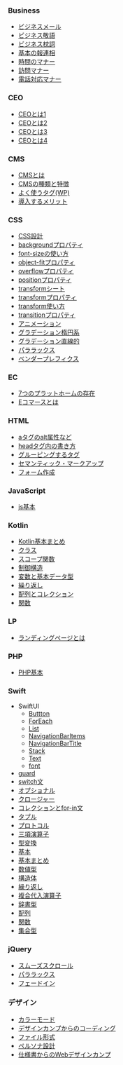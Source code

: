 ### Business
- [ビジネスメール](https://github.com/B0elena/TIL/blob/main/Business/%E3%83%93%E3%82%B8%E3%83%8D%E3%82%B9%E3%83%A1%E3%83%BC%E3%83%AB.md)
- [ビジネス敬語](https://github.com/B0elena/TIL/blob/main/Business/%E3%83%93%E3%82%B8%E3%83%8D%E3%82%B9%E6%95%AC%E8%AA%9E.md)
- [ビジネス枕詞](https://github.com/B0elena/TIL/blob/main/Business/%E3%83%93%E3%82%B8%E3%83%8D%E3%82%B9%E6%9E%95%E8%A9%9E.md)
- [基本の報連相](https://github.com/B0elena/TIL/blob/main/Business/%E5%9F%BA%E6%9C%AC%E3%81%AE%E5%A0%B1%E9%80%A3%E7%9B%B8.md)
- [時間のマナー](https://github.com/B0elena/TIL/blob/main/Business/%E6%99%82%E9%96%93%E3%81%AE%E3%83%9E%E3%83%8A%E3%83%BC.md)
- [訪問マナー](https://github.com/B0elena/TIL/blob/main/Business/%E8%A8%AA%E5%95%8F%E3%83%9E%E3%83%8A%E3%83%BC.md)
- [電話対応マナー](https://github.com/B0elena/TIL/blob/main/Business/%E9%9B%BB%E8%A9%B1%E5%AF%BE%E5%BF%9C%E3%83%9E%E3%83%8A%E3%83%BC.md)
### CEO
- [CEOとは1](https://github.com/B0elena/TIL/blob/main/CEO/CEO%E3%81%A8%E3%81%AF1.md)
- [CEOとは2](https://github.com/B0elena/TIL/blob/main/CEO/CEO%E3%81%A8%E3%81%AF2.md)
- [CEOとは3](https://github.com/B0elena/TIL/blob/main/CEO/CEO%E3%81%A8%E3%81%AF3.md)
- [CEOとは4](https://github.com/B0elena/TIL/blob/main/CEO/CEO%E3%81%A8%E3%81%AF4.md)
### CMS
- [CMSとは](https://github.com/B0elena/TIL/blob/main/CMS/CMS%E3%81%A8%E3%81%AF.md)
- [CMSの種類と特徴](https://github.com/B0elena/TIL/blob/main/CMS/CMS%E3%81%AE%E7%A8%AE%E9%A1%9E%E3%81%A8%E7%89%B9%E5%BE%B4.md)
- [よく使うタグ(WP)](https://github.com/B0elena/TIL/blob/main/CMS/%E3%82%88%E3%81%8F%E4%BD%BF%E3%81%86%E3%82%BF%E3%82%B0(WP).md)
- [導入するメリット](https://github.com/B0elena/TIL/blob/main/CMS/%E5%B0%8E%E5%85%A5%E3%81%99%E3%82%8B%E3%83%A1%E3%83%AA%E3%83%83%E3%83%88.md)

### CSS
- [CSS設計](https://github.com/B0elena/TIL/blob/main/CSS/CSS%E8%A8%AD%E8%A8%88.md)
- [backgroundプロパティ](https://github.com/B0elena/TIL/blob/main/CSS/background%E3%83%97%E3%83%AD%E3%83%91%E3%83%86%E3%82%A3.md)
- [font-sizeの使い方](https://github.com/B0elena/TIL/blob/main/CSS/font-size%E3%81%AE%E4%BD%BF%E3%81%84%E6%96%B9.md)
- [object-fitプロパティ](https://github.com/B0elena/TIL/blob/main/CSS/object-fit%E3%83%97%E3%83%AD%E3%83%91%E3%83%86%E3%82%A3.md)
- [overflowプロパティ](https://github.com/B0elena/TIL/blob/main/CSS/overflow%E3%83%97%E3%83%AD%E3%83%91%E3%83%86%E3%82%A3.md)
- [positionプロパティ](https://github.com/B0elena/TIL/blob/main/CSS/position%E3%83%97%E3%83%AD%E3%83%91%E3%83%86%E3%82%A3.md)
- [transformシート](https://github.com/B0elena/TIL/blob/main/CSS/transform%E3%82%B7%E3%83%BC%E3%83%88.md)
- [transformプロパティ](https://github.com/B0elena/TIL/blob/main/CSS/transform%E3%83%97%E3%83%AD%E3%83%91%E3%83%86%E3%82%A3.md)
- [transform使い方](https://github.com/B0elena/TIL/blob/main/CSS/transform%E4%BD%BF%E3%81%84%E6%96%B9.md)
- [transitionプロパティ](https://github.com/B0elena/TIL/blob/main/CSS/transition%E3%83%97%E3%83%AD%E3%83%91%E3%83%86%E3%82%A3.md)
- [アニメーション](https://github.com/B0elena/TIL/blob/main/CSS/%E3%82%A2%E3%83%8B%E3%83%A1%E3%83%BC%E3%82%B7%E3%83%A7%E3%83%B3.md)
- [グラデーション楕円系](https://github.com/B0elena/TIL/blob/main/CSS/%E3%82%B0%E3%83%A9%E3%83%87%E3%83%BC%E3%82%B7%E3%83%A7%E3%83%B3%E6%A5%95%E5%86%86%E7%B3%BB.md)
- [グラデーション直線的](https://github.com/B0elena/TIL/blob/main/CSS/%E3%82%B0%E3%83%A9%E3%83%87%E3%83%BC%E3%82%B7%E3%83%A7%E3%83%B3%E7%9B%B4%E7%B7%9A%E7%9A%84.md)
- [パララックス](https://github.com/B0elena/TIL/blob/main/CSS/%E3%83%91%E3%83%A9%E3%83%A9%E3%83%83%E3%82%AF%E3%82%B9.md)
- [ベンダープレフィクス](https://github.com/B0elena/TIL/blob/main/CSS/%E3%83%99%E3%83%B3%E3%83%80%E3%83%BC%E3%83%97%E3%83%AC%E3%83%95%E3%82%A3%E3%82%AF%E3%82%B9.md)

### EC
- [7つのプラットホームの存在](https://github.com/B0elena/TIL/blob/main/EC/7%E3%81%A4%E3%81%AE%E3%83%97%E3%83%A9%E3%83%83%E3%83%88%E3%83%9B%E3%83%BC%E3%83%A0%E3%81%AE%E5%AD%98%E5%9C%A8.md)
- [Eコマースとは](https://github.com/B0elena/TIL/blob/main/EC/e%E3%82%B3%E3%83%9E%E3%83%BC%E3%82%B9%E3%81%A8%E3%81%AF.md)

### HTML
- [aタグのalt属性など](https://github.com/B0elena/TIL/blob/main/HTML/a%E3%82%BF%E3%82%B0%E3%81%AEalt%E5%B1%9E%E6%80%A7%E3%81%AA%E3%81%A9.md)
- [headタグ内の書き方](https://github.com/B0elena/TIL/blob/main/HTML/head%E3%82%BF%E3%82%B0%E5%86%85%E3%81%AE%E6%9B%B8%E3%81%8D%E6%96%B9.md)
- [グルーピングするタグ](https://github.com/B0elena/TIL/blob/main/HTML/%E3%82%B0%E3%83%AB%E3%83%BC%E3%83%94%E3%83%B3%E3%82%B0%E3%81%99%E3%82%8B%E3%82%BF%E3%82%B0.md)
- [セマンティック・マークアップ](https://github.com/B0elena/TIL/blob/main/HTML/%E3%82%BB%E3%83%9E%E3%83%B3%E3%83%86%E3%82%A3%E3%83%83%E3%82%AF%E3%83%BB%E3%83%9E%E3%83%BC%E3%82%AF%E3%82%A2%E3%83%83%E3%83%97.md)
- [フォーム作成](https://github.com/B0elena/TIL/blob/main/HTML/%E3%83%95%E3%82%A9%E3%83%BC%E3%83%A0%E4%BD%9C%E6%88%90.md)

### JavaScript
- [js基本](https://github.com/B0elena/TIL/blob/main/JavaScript/js%E5%9F%BA%E6%9C%AC.md)

### Kotlin
- [Kotlin基本まとめ](https://github.com/B0elena/TIL/blob/main/Kotlin/Kotlin%E5%9F%BA%E6%9C%AC%E3%81%BE%E3%81%A8%E3%82%81.md)
- [クラス](https://github.com/B0elena/TIL/blob/main/Kotlin/%E3%82%AF%E3%83%A9%E3%82%B9.md)
- [スコープ関数](https://github.com/B0elena/TIL/blob/main/Kotlin/%E3%82%B9%E3%82%B3%E3%83%BC%E3%83%97%E9%96%A2%E6%95%B0.md)
- [制御構造](https://github.com/B0elena/TIL/blob/main/Kotlin/%E5%88%B6%E5%BE%A1%E6%A7%8B%E9%80%A0.md)
- [変数と基本データ型](https://github.com/B0elena/TIL/blob/main/Kotlin/%E5%A4%89%E6%95%B0%E3%81%A8%E5%9F%BA%E6%9C%AC%E3%83%87%E3%83%BC%E3%82%BF.md)
- [繰り返し](https://github.com/B0elena/TIL/blob/main/Kotlin/%E7%B9%B0%E3%82%8A%E8%BF%94%E3%81%97.md)
- [配列とコレクション](https://github.com/B0elena/TIL/blob/main/Kotlin/%E9%85%8D%E5%88%97%E3%81%A8%E3%82%B3%E3%83%AC%E3%82%AF%E3%82%B7%E3%83%A7%E3%83%B3.md)
- [関数](https://github.com/B0elena/TIL/blob/main/Kotlin/%E9%96%A2%E6%95%B0.md)

### LP
- [ランディングページとは](https://github.com/B0elena/TIL/blob/main/LP/%E3%83%A9%E3%83%B3%E3%83%87%E3%82%A3%E3%83%B3%E3%82%B0%E3%83%9A%E3%83%BC%E3%82%B8%E3%81%A8%E3%81%AF.md)

### PHP
- [PHP基本](https://github.com/B0elena/TIL/blob/main/PHP/%E5%9F%BA%E6%9C%AC.md)

### Swift
- SwiftUI 
  - [Buttton]()
  - [ForEach]()
  - [List]()
  - [NavigationBarItems]()
  - [NavigationBarTitle]()
  - [Stack]()
  - [Text]()
  - [font]()
- [guard](https://github.com/B0elena/TIL/blob/main/Swift/guard.md)
- [switch文](https://github.com/B0elena/TIL/blob/main/Swift/switch%E6%96%87.md)
- [オプショナル](https://github.com/B0elena/TIL/blob/main/Swift/%E3%82%AA%E3%83%97%E3%82%B7%E3%83%A7%E3%83%8A%E3%83%AB.md)
- [クロージャー](https://github.com/B0elena/TIL/blob/main/Swift/%E3%82%AF%E3%83%AD%E3%83%BC%E3%82%B8%E3%83%A3%E3%83%BC.md)
- [コレクションとfor-in文](https://github.com/B0elena/TIL/blob/main/Swift/%E3%82%B3%E3%83%AC%E3%82%AF%E3%82%B7%E3%83%A7%E3%83%B3%E3%81%A8for-in%E6%96%87.md)
- [タプル](https://github.com/B0elena/TIL/blob/main/Swift/%E3%82%BF%E3%83%97%E3%83%AB.md)
- [プロトコル](https://github.com/B0elena/TIL/blob/main/Swift/%E3%83%97%E3%83%AD%E3%83%88%E3%82%B3%E3%83%AB.md)
- [三項演算子](https://github.com/B0elena/TIL/blob/main/Swift/%E4%B8%89%E9%A0%85%E6%BC%94%E7%AE%97%E5%AD%90.md)
- [型変換](https://github.com/B0elena/TIL/blob/main/Swift/%E5%9E%8B%E5%A4%89%E6%8F%9B.md)
- [基本](https://github.com/B0elena/TIL/blob/main/Swift/%E5%9F%BA%E6%9C%AC.md)
- [基本まとめ](https://github.com/B0elena/TIL/blob/main/Swift/%E5%9F%BA%E6%9C%AC%E3%81%BE%E3%81%A8%E3%82%81.md)
- [数値型](https://github.com/B0elena/TIL/blob/main/Swift/%E6%95%B0%E5%80%A4%E5%9E%8B.md)
- [構造体](https://github.com/B0elena/TIL/blob/main/Swift/%E6%A7%8B%E9%80%A0%E4%BD%93.md)
- [繰り返し](https://github.com/B0elena/TIL/blob/main/Swift/%E7%B9%B0%E3%82%8A%E8%BF%94%E3%81%97.md)
- [複合代入演算子](https://github.com/B0elena/TIL/blob/main/Swift/%E8%A4%87%E5%90%88%E4%BB%A3%E5%85%A5%E6%BC%94%E7%AE%97%E5%AD%90.md)
- [辞書型](https://github.com/B0elena/TIL/blob/main/Swift/%E8%BE%9E%E6%9B%B8%E5%9E%8B.md)
- [配列](https://github.com/B0elena/TIL/blob/main/Swift/%E9%85%8D%E5%88%97.md)
- [関数](https://github.com/B0elena/TIL/blob/main/Swift/%E9%96%A2%E6%95%B0.md)
- [集合型](https://github.com/B0elena/TIL/blob/main/Swift/%E9%9B%86%E5%90%88%E5%9E%8B.md)

### jQuery
- [スムーズスクロール](https://github.com/B0elena/TIL/blob/main/jQuery/%E3%82%B9%E3%83%A0%E3%83%BC%E3%82%BA%E3%82%B9%E3%82%AF%E3%83%AD%E3%83%BC%E3%83%AB.md)
- [パララックス](https://github.com/B0elena/TIL/blob/main/jQuery/%E3%83%91%E3%83%A9%E3%83%A9%E3%83%83%E3%82%AF%E3%82%B9.md)
- [フェードイン](https://github.com/B0elena/TIL/blob/main/jQuery/%E3%83%95%E3%82%A7%E3%83%BC%E3%83%89%E3%82%A4%E3%83%B3.md)

### デザイン
- [カラーモード](https://github.com/B0elena/TIL/blob/main/%E3%83%87%E3%82%B6%E3%82%A4%E3%83%B3/%E3%82%AB%E3%83%A9%E3%83%BC%E3%83%A2%E3%83%BC%E3%83%89.md)
- [デザインカンプからのコーディング](https://github.com/B0elena/TIL/blob/main/%E3%83%87%E3%82%B6%E3%82%A4%E3%83%B3/%E3%83%87%E3%82%B6%E3%82%A4%E3%83%B3%E3%82%AB%E3%83%B3%E3%83%97%E3%81%8B%E3%82%89%E3%81%AE%E3%82%B3%E3%83%BC%E3%83%87%E3%82%A3%E3%83%B3%E3%82%B0.md)
- [ファイル形式](https://github.com/B0elena/TIL/blob/main/%E3%83%87%E3%82%B6%E3%82%A4%E3%83%B3/%E3%83%95%E3%82%A1%E3%82%A4%E3%83%AB%E5%BD%A2%E5%BC%8F.md)
- [ペルソナ設計](https://github.com/B0elena/TIL/blob/main/%E3%83%87%E3%82%B6%E3%82%A4%E3%83%B3/%E3%83%9A%E3%83%AB%E3%82%BD%E3%83%8A%E8%A8%AD%E8%A8%88.md)
- [仕様書からのWebデザインカンプ](https://github.com/B0elena/TIL/blob/main/%E3%83%87%E3%82%B6%E3%82%A4%E3%83%B3/%E4%BB%95%E6%A7%98%E6%9B%B8%E3%81%8B%E3%82%89%E3%81%AEWeb%E3%83%87%E3%82%B6%E3%82%A4%E3%83%B3%E3%82%AB%E3%83%B3%E3%83%97.md)
